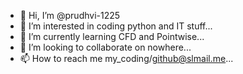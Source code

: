 - 👋 Hi, I’m @prudhvi-1225
- 👀 I’m interested in coding python and IT stuff...
- 🌱 I’m currently learning CFD and Pointwise...
- 💞️ I’m looking to collaborate on nowhere...
- 📫 How to reach me my_coding/github@slmail.me...

<!---
prudhvi-1225/prudhvi-1225 is a ✨ special ✨ repository because its `README.md` (this file) appears on your GitHub profile.
You can click the Preview link to take a look at your changes.
--->
